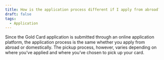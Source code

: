 ```yaml
---
title: How is the application process different if I apply from abroad?
draft: false
tags:
  - Application
---
```

Since the Gold Card application is submitted through an online application platform, the application process is the same whether you apply from abroad or domestically. The pickup process, however, varies depending on where you’ve applied and where you’ve chosen to pick up your card.